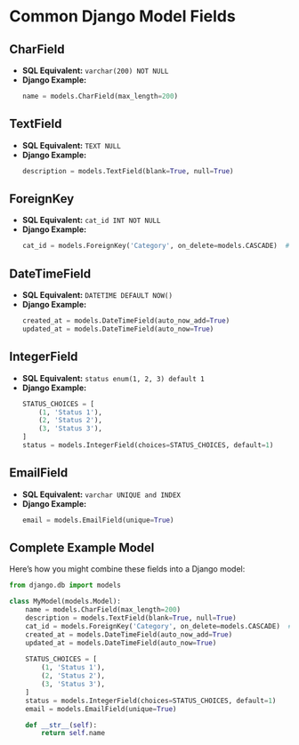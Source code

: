 
# Common Django Model Fields

## CharField
- **SQL Equivalent:** `varchar(200) NOT NULL`
- **Django Example:**
  ```python
  name = models.CharField(max_length=200)
  ```

## TextField
- **SQL Equivalent:** `TEXT NULL`
- **Django Example:**
  ```python
  description = models.TextField(blank=True, null=True)
  ```

## ForeignKey
- **SQL Equivalent:** `cat_id INT NOT NULL`
- **Django Example:**
  ```python
  cat_id = models.ForeignKey('Category', on_delete=models.CASCADE)  # Assuming 'Category' is another model
  ```

## DateTimeField
- **SQL Equivalent:** `DATETIME DEFAULT NOW()`
- **Django Example:**
  ```python
  created_at = models.DateTimeField(auto_now_add=True)
  updated_at = models.DateTimeField(auto_now=True)
  ```

## IntegerField
- **SQL Equivalent:** `status enum(1, 2, 3) default 1`
- **Django Example:**
  ```python
  STATUS_CHOICES = [
      (1, 'Status 1'),
      (2, 'Status 2'),
      (3, 'Status 3'),
  ]
  status = models.IntegerField(choices=STATUS_CHOICES, default=1)
  ```

## EmailField
- **SQL Equivalent:** `varchar UNIQUE and INDEX`
- **Django Example:**
  ```python
  email = models.EmailField(unique=True)
  ```

## Complete Example Model
Here’s how you might combine these fields into a Django model:

```python
from django.db import models

class MyModel(models.Model):
    name = models.CharField(max_length=200)
    description = models.TextField(blank=True, null=True)
    cat_id = models.ForeignKey('Category', on_delete=models.CASCADE)  # Adjust as necessary
    created_at = models.DateTimeField(auto_now_add=True)
    updated_at = models.DateTimeField(auto_now=True)
    
    STATUS_CHOICES = [
        (1, 'Status 1'),
        (2, 'Status 2'),
        (3, 'Status 3'),
    ]
    status = models.IntegerField(choices=STATUS_CHOICES, default=1)
    email = models.EmailField(unique=True)

    def __str__(self):
        return self.name
```


